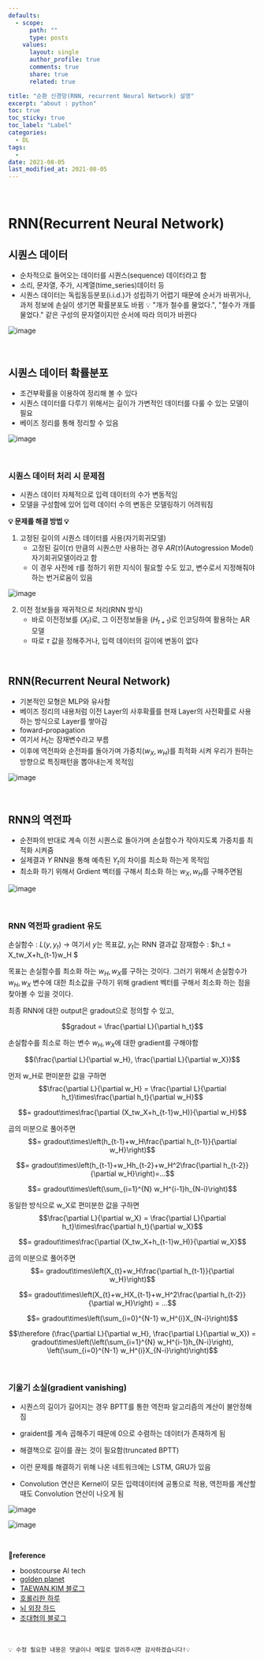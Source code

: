 ```yaml
---
defaults:
  - scope:
      path: ""
      type: posts
    values:
      layout: single
      author_profile: true
      comments: true
      share: true
      related: true

title: "순환 신경망(RNN, recurrent Neural Network) 설명"
excerpt: "about : python"
toc: true
toc_sticky: true
toc_label: "Label"
categories:
  - DL
tags:
  - 
date: 2021-08-05
last_modified_at: 2021-08-05
---
```

<br>

# RNN(Recurrent Neural Network)

## 시퀀스 데이터

- 순차적으로 들어오는 데이터를 시퀀스(sequence) 데이터라고 함
- 소리, 문자열, 주가, 시계열(time_series)데이터 등
- 시퀀스 데이터는 독립동등분포(i.i.d.)가 성립하기 어렵기 때문에 순서가 바뀌거나, 과저 정보에 손실이 생기면 확률분포도 바뀜
💡 "개가 철수를 물었다.", "철수가 개를 물었다." 같은 구성의 문자열이지만 순서에 따라 의미가 바뀐다

![image](https://user-images.githubusercontent.com/77658029/128604723-3f72ad49-98a5-4884-98f6-c857ca1d86fa.png)

<br>

## 시퀀스 데이터 확률분포

- 조건부확률을 이용하여 정리해 볼 수 있다
- 시퀀스 데이터를 다루기 위해서는 길이가 가변적인 데이터를 다룰 수 있는 모델이 필요
- 베이즈 정리를 통해 정리할 수 있음

![image](https://user-images.githubusercontent.com/77658029/128621027-c224100d-0a6f-410b-9071-cdf69e86b2c1.png)

<br>

### 시퀀스 데이터 처리 시 문제점

- 시퀀스 데이터 자체적으로 입력 데이터의 수가 변동적임
- 모델을 구성함에 있어 입력 데이터 수의 변동은 모델링하기 어려워짐

**💡 문제를 해결 방법 💡**

1. 고정된 길이의 시퀀스 데이터를 사용(자기회귀모델)
    - 고정된 길이($\tau$) 만큼의 시퀀스만 사용하는 경우 $AR(\tau)$(Autogression Model) 자기회귀모델이라고 함
    - 이 경우 사전에 $\tau$를 정하기 위한 지식이 필요할 수도 있고, 변수로서 지정해줘야하는 번거로움이 있음
    
![image](https://user-images.githubusercontent.com/77658029/128621116-012a05c5-1be2-4f16-93ef-3a91e4ff423d.png)

2. 이전 정보들을 재귀적으로 처리(RNN 방식)
    - 바로 이전정보를 ($X_t$)로, 그 이전정보들을 ($H_{t+1}$)로 인코딩하여 활용하는 AR 모델
    - 따로 $\tau$ 값을 정해주거나, 입력 데이터의 길이에 변동이 없다

<br>

## RNN(Recurrent Neural Network)

- 기본적인 모형은 MLP와 유사함
- 베이즈 정리의 내용처럼 이전 Layer의 사후확률를 현재 Layer의 사전확률로 사용하는 방식으로 Layer를 쌓아감
- foward-propagation
- 여기서 $H_t$는 잠재변수라고 부름
- 이후에 역전파와 순전파를 돌아가며 가중치($w_X, w_H$)를 최적화 시켜 우리가 원하는 방향으로 특징패턴을 뽑아내는게 목적임 

![image](https://user-images.githubusercontent.com/77658029/128621467-e4090d06-31eb-4a2c-b999-02d86129d35c.png)

<br>

## RNN의 역전파 

- 순전파의 반대로 계속 이전 시퀀스로 돌아가며 손실함수가 작아지도록 가중치를 최적화 시켜줌
- 실제결과 $Y$ RNN을 통해 예측된 $Y_t$의 차이를 최소화 하는게 목적임
- 최소화 하기 위해서 Grdient 벡터를 구해서 최소화 하는 $w_X, w_H$를 구해주면됨

![image](https://user-images.githubusercontent.com/77658029/128622175-c27be3ad-284e-48dd-9818-318fab68c825.png)

<br>

### RNN 역전파 gradient 유도

손실함수 : $L(y,y_t)$ → 여기서 $y$는 목표값, $y_t$는 RNN 결과값
잠재함수 : $h_t = X_tw_X+h_{t-1}w_H $

목표는 손실함수를 최소화 하는 $w_H,w_X$를 구하는 것이다. 
그러기 위해서 손실함수가 $w_H,w_X$ 변수에 대한 최소값을 구하기 위해 gradient 벡터를 구해서 최소화 하는 점을 찾아볼 수 있을 것이다.

최종 RNN에 대한 output은 gradout으로 정의할 수 있고,

$$gradout = \frac{\partial L}{\partial h_t}$$

손실함수를 최소로 하는 변수 $w_H,w_X$에 대한 gradient를 구해야함

$$(\frac{\partial L}{\partial w_H}, \frac{\partial L}{\partial w_X})$$

먼저 w_H로 편미분한 값을 구하면
$$\frac{\partial L}{\partial w_H} = \frac{\partial L}{\partial h_t}\times\frac{\partial h_t}{\partial w_H}$$

$$= gradout\times\frac{\partial (X_tw_X+h_{t-1}w_H)}{\partial w_H}$$

곱의 미분으로 풀어주면
$$= gradout\times\left(h_{t-1}+w_H\frac{\partial h_{t-1}}{\partial w_H}\right)$$ 

$$= gradout\times\left(h_{t-1}+w_Hh_{t-2}+w_H^2\frac{\partial h_{t-2}}{\partial w_H}\right)=...$$ 

$$= gradout\times\left(\sum_{i=1}^{N} w_H^{i-1}h_{N-i}\right)$$

동일한 방식으로 w_X로 편미분한 값을 구하면
$$\frac{\partial L}{\partial w_X} = \frac{\partial L}{\partial h_t}\times\frac{\partial h_t}{\partial w_X}$$

$$= gradout\times\frac{\partial (X_tw_X+h_{t-1}w_H)}{\partial w_X}$$

곱의 미분으로 풀어주면
$$= gradout\times\left(X_{t}+w_H\frac{\partial h_{t-1}}{\partial w_H}\right)$$ 

$$= gradout\times\left(X_{t}+w_HX_{t-1}+w_H^2\frac{\partial h_{t-2}}{\partial w_H}\right) = ...$$ 

$$= gradout\times\left(\sum_{i=0}^{N-1} w_H^{i}X_{N-i}\right)$$ 

$$\therefore (\frac{\partial L}{\partial w_H}, \frac{\partial L}{\partial w_X}) = gradout\times\left(\left(\sum_{i=1}^{N} w_H^{i-1}h_{N-i}\right), \left(\sum_{i=0}^{N-1} w_H^{i}X_{N-i}\right)\right)$$

<br>

### 기울기 소실(gradient vanishing)
- 시퀀스의 길이가 길어지는 경우 BPTT를 통한 역전파 알고리즘의 계산이 불안정해짐
- graident를 계속 곱해주기 때문에 0으로 수렴하는 데이터가 존재하게 됨
- 해결책으로 길이를 끊는 것이 필요함(truncated BPTT)
- 이런 문제를 해결하기 위해 나온 네트워크에는 LSTM, GRU가 있음

- Convolution 연산은 Kernel이 모든 입력데이터에 공통으로 적용, 역전파를 계산할 때도 Convolution 연산이 나오게 됨

![image](https://user-images.githubusercontent.com/77658029/128450866-8bc6a9ec-60df-4dd5-bced-48485fe469ff.png)

![image](https://user-images.githubusercontent.com/77658029/128457007-cbcc4dc1-8a43-4698-bdd5-d8ea64689a34.png)

<br>

**📌reference**
- boostcourse AI tech
- [golden planet](http://www.goldenplanet.co.kr/blog/2021/04/27/%EB%B9%85%EB%8D%B0%EC%9D%B4%ED%84%B0-%EA%B3%B5%EB%B6%80-%ED%95%9C-%EA%B1%B8%EC%9D%8C-rnn%EC%88%9C%ED%99%98-%EC%8B%A0%EA%B2%BD%EB%A7%9D%EC%9D%B4%EB%9E%80/)
- [TAEWAN.KIM 블로그](http://taewan.kim/post/cnn/)
- [호롤리한 하루](https://gruuuuu.github.io/machine-learning/cnn-doc/)
- [뇌 외장 하드](https://wjrmffldrhrl.github.io/digital10/)
- [조대협의 블로그](https://bcho.tistory.com/1149)


<br>

```
💡 수정 필요한 내용은 댓글이나 메일로 알려주시면 감사하겠습니다!💡 
```
